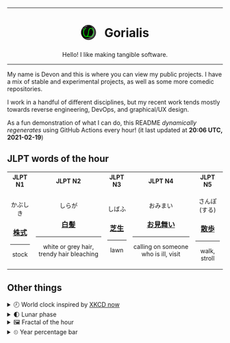 ***

<h1 align="center">
<sub>
    <img src="readme/resources/avatar.png" height="36">
</sub>
&nbsp;
Gorialis
</h1>
<p align="center">
Hello! I like making tangible software.
</p>

***

My name is Devon and this is where you can view my public projects. I have a mix of stable and experimental projects, as well as some more comedic repositories.

I work in a handful of different disciplines, but my recent work tends mostly towards reverse engineering, DevOps, and graphical/UX design.

As a fun demonstration of what I can do, this README *dynamically regenerates* using GitHub Actions every hour! (it last updated at **20:06 UTC, 2021-02-19**)

<h2>JLPT words of the hour</h2>
<table>
    <tr>
        <th>JLPT N1</th>
        <th>JLPT N2</th>
        <th>JLPT N3</th>
        <th>JLPT N4</th>
        <th>JLPT N5</th>
    </tr>
    <tr>
        <td>
            <p align="center">かぶしき</p>
            <h3 align="center"><b><a href="https://jisho.org/search/%E6%A0%AA%E5%BC%8F">株式</a></b></h3>
            <hr>
            <p align="center">stock</p>
        </td>
        <td>
            <p align="center">しらが</p>
            <h3 align="center"><b><a href="https://jisho.org/search/%E7%99%BD%E9%AB%AA">白髪</a></b></h3>
            <hr>
            <p align="center">white or grey hair,<wbr> trendy hair bleaching</p>
        </td>
        <td>
            <p align="center">しばふ</p>
            <h3 align="center"><b><a href="https://jisho.org/search/%E8%8A%9D%E7%94%9F">芝生</a></b></h3>
            <hr>
            <p align="center">lawn</p>
        </td>
        <td>
            <p align="center">おみまい</p>
            <h3 align="center"><b><a href="https://jisho.org/search/%E3%81%8A%E8%A6%8B%E8%88%9E%E3%81%84">お見舞い</a></b></h3>
            <hr>
            <p align="center">calling on someone who is ill,<wbr> visit</p>
        </td>
        <td>
            <p align="center">さんぽ (する)</p>
            <h3 align="center"><b><a href="https://jisho.org/search/%E6%95%A3%E6%AD%A9">散歩</a></b></h3>
            <hr>
            <p align="center">walk,<wbr> stroll</p>
        </td>
    </tr>
</table>

<h2>Other things</h2>
<details>
<summary>🕗  World clock inspired by <a href="https://xkcd.com/now">XKCD now</a></summary>

> <img src="generated/now.png" width="512">

</details>
<details>
<summary>🌓 Lunar phase</summary>

The moon is approximately 29.46% through its phase (First Quarter).

</details>
<details>
<summary>&#x1f5bc; Fractal of the hour</summary>

> <img src="generated/fractal.png" width="512">

</details>
<details>
<summary>&#x23f2; Year percentage bar</summary>
<pre><code>2021 [██▁▁▁▁▁▁▁▁▁▁▁▁▁▁▁▁▁▁] 13.65%</code></pre>
</details>
